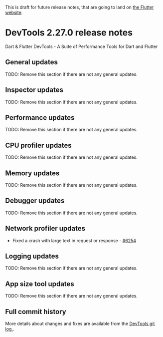 This is draft for future release notes, that are going to land on
[the Flutter website](https://docs.flutter.dev/development/tools/devtools/release-notes).

# DevTools 2.27.0 release notes

Dart & Flutter DevTools - A Suite of Performance Tools for Dart and Flutter

## General updates
TODO: Remove this section if there are not any general updates.

## Inspector updates
TODO: Remove this section if there are not any general updates.

## Performance updates
TODO: Remove this section if there are not any general updates.

## CPU profiler updates
TODO: Remove this section if there are not any general updates.

## Memory updates
TODO: Remove this section if there are not any general updates.

## Debugger updates
TODO: Remove this section if there are not any general updates.

## Network profiler updates
- Fixed a crash with large text in request or response - [#6254](https://github.com/flutter/devtools/pull/6254)

## Logging updates
TODO: Remove this section if there are not any general updates.

## App size tool updates
TODO: Remove this section if there are not any general updates.

## Full commit history
More details about changes and fixes are available from the
[DevTools git log.](https://github.com/flutter/devtools/commits/master).

